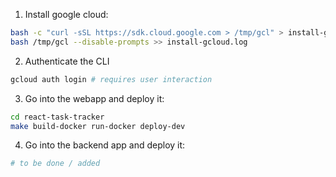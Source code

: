 1. Install google cloud:

```bash
bash -c "curl -sSL https://sdk.cloud.google.com > /tmp/gcl" > install-gcloud.log
bash /tmp/gcl --disable-prompts >> install-gcloud.log
```

2. Authenticate the CLI

```bash
gcloud auth login # requires user interaction
```

3. Go into the webapp and deploy it:

```bash
cd react-task-tracker
make build-docker run-docker deploy-dev
```

4. Go into the backend app and deploy it:

```bash
# to be done / added
```
